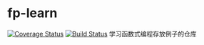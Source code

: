 # fp-learn 
[![Coverage Status](https://coveralls.io/repos/github/redDragonLH/fp-learn/badge.svg?branch=master)](https://coveralls.io/github/redDragonLH/fp-learn?branch=master)
[![Build Status](https://travis-ci.org/redDragonLH/fp-learn.svg?branch=master)](https://travis-ci.org/redDragonLH/fp-learn)
学习函数式编程存放例子的仓库
